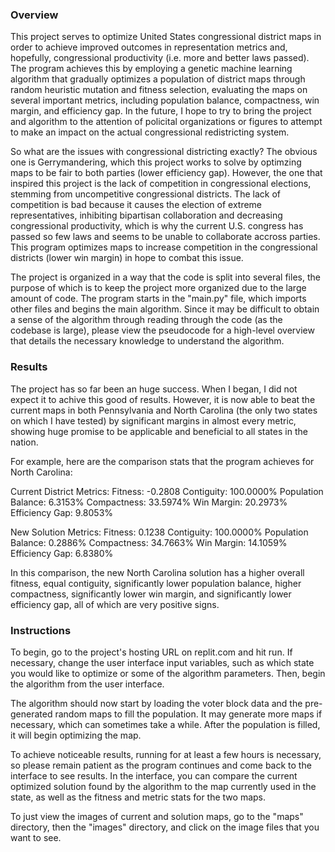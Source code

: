 ### Overview

This project serves to optimize United States congressional district maps in order to achieve improved outcomes in representation metrics and, hopefully, congressional productivity (i.e. more and better laws passed). The program achieves this by employing a genetic machine learning algorithm that gradually optimizes a population of district maps through random heuristic mutation and fitness selection, evaluating the maps on several important metrics, including population balance, compactness, win margin, and efficiency gap. In the future, I hope to try to bring the project and algorithm to the attention of policital organizations or figures to attempt to make an impact on the actual congressional redistricting system.

So what are the issues with congressional districting exactly? The obvious one is Gerrymandering, which this project works to solve by optimzing maps to be fair to both parties (lower efficiency gap). However, the one that inspired this project is the lack of competition in congressional elections, stemming from uncompetitive congressional districts. The lack of competition is bad because it causes the election of extreme representatives, inhibiting bipartisan collaboration and decreasing congressional productivity, which is why the current U.S. congress has passed so few laws and seems to be unable to collaborate accross parties. This program  optimizes maps to increase competition in the congressional districts (lower win margin) in hope to combat this issue.

The project is organized in a way that the code is split into several files, the purpose of which is to keep the project more organized due to the large amount of code. The program starts in the "main.py" file, which imports other files and begins the main algorithm. Since it may be difficult to obtain a sense of the algorithm through reading through the code (as the codebase is large), please view the pseudocode for a high-level overview that details the necessary knowledge to understand the algorithm.


### Results

The project has so far been an huge success. When I began, I did not expect it to achive this good of results. However, it is now able to beat the current maps in both Pennsylvania and North Carolina (the only two states on which I have tested) by significant margins in almost every metric, showing huge promise to be applicable and beneficial to all states in the nation.

For example, here are the comparison stats that the program achieves for North Carolina:

Current District Metrics:
    Fitness: -0.2808
    Contiguity: 100.0000%
    Population Balance: 6.3153%
    Compactness: 33.5974%
    Win Margin: 20.2973%
    Efficiency Gap: 9.8053%
    
New Solution Metrics: 
    Fitness: 0.1238
    Contiguity: 100.0000%
    Population Balance: 0.2886%
    Compactness: 34.7663%
    Win Margin: 14.1059%
    Efficiency Gap: 6.8380%

In this comparison, the new North Carolina solution has a higher overall fitness, equal contiguity, significantly lower population balance, higher compactness, significantly lower win margin, and significantly lower efficiency gap, all of which are very positive signs.


### Instructions

To begin, go to the project's hosting URL on replit.com and hit run. If necessary, change the user interface input variables, such as which state you would like to optimize or some of the algorithm parameters. Then, begin the algorithm from the user interface. 

The algorithm should now start by loading the voter block data and the pre-generated random maps to fill the population. It may generate more maps if necessary, which can sometimes take a while. After the population is filled, it will begin optimizing the map. 

To achieve noticeable results, running for at least a few hours is necessary, so please remain patient as the program continues and come back to the interface to see results. In the interface, you can compare the current optimized solution found by the algorithm to the map currently used in the state, as well as the fitness and metric stats for the two maps.

To just view the images of current and solution maps, go to the "maps" directory, then the "images" directory, and click on the image files that you want to see.
